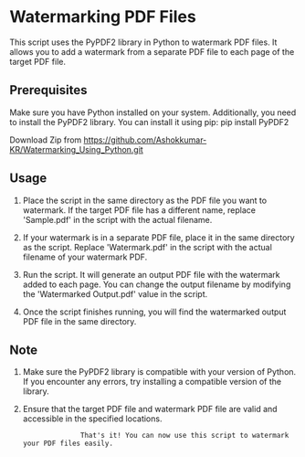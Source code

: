 # Watermarking PDF Files

This script uses the PyPDF2 library in Python to watermark PDF files. It allows you to add a watermark from a separate PDF file to each page of the target PDF file.

## Prerequisites

Make sure you have Python installed on your system. Additionally, you need to install the PyPDF2 library. 
You can install it using pip: pip install PyPDF2

Download Zip from https://github.com/Ashokkumar-KR/Watermarking_Using_Python.git

## Usage

1. Place the script in the same directory as the PDF file you want to watermark. If the target PDF file has a different name, replace 'Sample.pdf' in the script with the actual filename.

2. If your watermark is in a separate PDF file, place it in the same directory as the script. Replace 'Watermark.pdf' in the script with the actual filename of your watermark PDF.

3. Run the script. It will generate an output PDF file with the watermark added to each page. You can change the output filename by modifying the 'Watermarked Output.pdf' value in the script.

4. Once the script finishes running, you will find the watermarked output PDF file in the same directory.

## Note

1. Make sure the PyPDF2 library is compatible with your version of Python. If you encounter any errors, try installing a compatible version of the library.

2. Ensure that the target PDF file and watermark PDF file are valid and accessible in the specified locations.

                     That's it! You can now use this script to watermark your PDF files easily.


